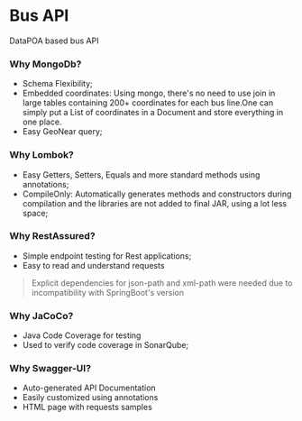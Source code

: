 # Bus API
DataPOA based bus API

### Why MongoDb?

- Schema Flexibility;
- Embedded coordinates: Using mongo, there's no need to use join in large tables containing 200+ coordinates for each bus line.One can simply put a List of coordinates in a Document and store everything in one place.
- Easy GeoNear query;

### Why Lombok?

- Easy Getters, Setters, Equals and more standard methods using annotations;
- CompileOnly: Automatically generates methods and constructors during compilation and the libraries are not added to final JAR, using a lot less space;


### Why RestAssured?

- Simple endpoint testing for Rest applications;
- Easy to read and understand requests
> Explicit dependencies for json-path and xml-path were needed due to incompatibility with SpringBoot's version

### Why JaCoCo?

- Java Code Coverage for testing
- Used to verify code coverage in SonarQube;

### Why Swagger-UI?

- Auto-generated API Documentation
- Easily customized using annotations
- HTML page with requests samples